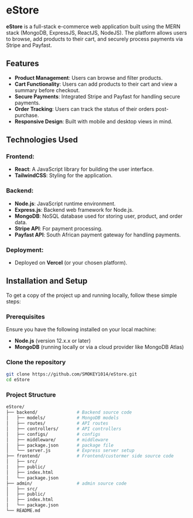 # eStore

**eStore** is a full-stack e-commerce web application built using the MERN stack (MongoDB, ExpressJS, ReactJS, NodeJS). The platform allows users to browse, add products to their cart, and securely process payments via Stripe and Payfast.

## Features
- **Product Management**: Users can browse and filter products.
- **Cart Functionality**: Users can add products to their cart and view a summary before checkout.
- **Secure Payments**: Integrated Stripe and Payfast for handling secure payments.
- **Order Tracking**: Users can track the status of their orders post-purchase.
- **Responsive Design**: Built with mobile and desktop views in mind.

## Technologies Used
### Frontend: 
- **React**: A JavaScript library for building the user interface.
- **TailwindCSS**: Styling for the application.

### Backend:
- **Node.js**: JavaScript runtime environment.
- **Express.js**: Backend web framework for Node.js.
- **MongoDB**: NoSQL database used for storing user, product, and order data.
- **Stripe API**: For payment processing.
- **Payfast API**: South African payment gateway for handling payments.

### Deployment:
- Deployed on **Vercel** (or your chosen platform).

## Installation and Setup
To get a copy of the project up and running locally, follow these simple steps:

### Prerequisites
Ensure you have the following installed on your local machine:
- **Node.js** (version 12.x.x or later)
- **MongoDB** (running locally or via a cloud provider like MongoDB Atlas)

### Clone the repository
```bash
git clone https://github.com/SMOKEY1014/eStore.git
cd eStore
```

### Project Structure
```bash
eStore/
├── backend/               # Backend source code
│   ├── models/            # MongoDB models
│   ├── routes/            # API routes
│   ├── controllers/       # API controllers
│   ├── configs/           # configs
│   ├── middleware/        # middleware
│   ├── package.json       # package file
│   └── server.js          # Express server setup
├── frontend/              # Frontend/custormer side source code
│   ├── src/
│   ├── public/
│   ├── index.html         
│   └── package.json
├── admin/                 # admin source code
│   ├── src/
│   ├── public/
│   ├── index.html
│   └── package.json
└── README.md
